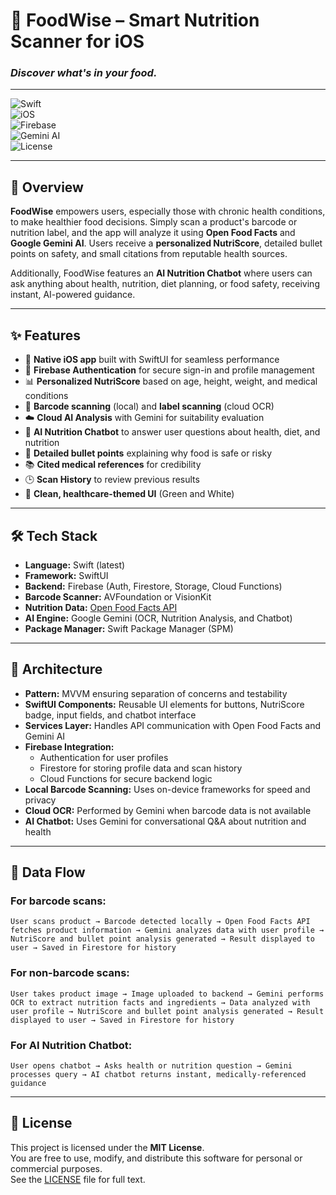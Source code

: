 # 🍏 FoodWise – Smart Nutrition Scanner for iOS  

### *Discover what's in your food.*  

---

![Swift](https://img.shields.io/badge/Swift-5.9-orange?style=for-the-badge&logo=swift)  
![iOS](https://img.shields.io/badge/iOS-16%2B-lightgrey?style=for-the-badge&logo=apple)  
![Firebase](https://img.shields.io/badge/Firebase-Authentication%2C%20Firestore%2C%20Storage-ffca28?style=for-the-badge&logo=firebase)  
![Gemini AI](https://img.shields.io/badge/Google%20Gemini-AI%20Analysis-blue?style=for-the-badge&logo=google)  
![License](https://img.shields.io/badge/License-MIT-green?style=for-the-badge)  

---

## 📖 Overview

**FoodWise** empowers users, especially those with chronic health conditions, to make healthier food decisions. Simply scan a product's barcode or nutrition label, and the app will analyze it using **Open Food Facts** and **Google Gemini AI**. Users receive a **personalized NutriScore**, detailed bullet points on safety, and small citations from reputable health sources.  

Additionally, FoodWise features an **AI Nutrition Chatbot** where users can ask anything about health, nutrition, diet planning, or food safety, receiving instant, AI-powered guidance.

---

## ✨ Features

- 📱 **Native iOS app** built with SwiftUI for seamless performance  
- 🔐 **Firebase Authentication** for secure sign-in and profile management  
- 📊 **Personalized NutriScore** based on age, height, weight, and medical conditions  
- 📸 **Barcode scanning** (local) and **label scanning** (cloud OCR)  
- ☁️ **Cloud AI Analysis** with Gemini for suitability evaluation  
- 🤖 **AI Nutrition Chatbot** to answer user questions about health, diet, and nutrition  
- 🧾 **Detailed bullet points** explaining why food is safe or risky  
- 📚 **Cited medical references** for credibility  
- 🕒 **Scan History** to review previous results  
- 🎨 **Clean, healthcare-themed UI** (Green and White)  

---

## 🛠️ Tech Stack

- **Language:** Swift (latest)  
- **Framework:** SwiftUI  
- **Backend:** Firebase (Auth, Firestore, Storage, Cloud Functions)  
- **Barcode Scanner:** AVFoundation or VisionKit  
- **Nutrition Data:** [Open Food Facts API](https://world.openfoodfacts.org/data)  
- **AI Engine:** Google Gemini (OCR, Nutrition Analysis, and Chatbot)  
- **Package Manager:** Swift Package Manager (SPM)  

---

## 🧠 Architecture

- **Pattern:** MVVM ensuring separation of concerns and testability  
- **SwiftUI Components:** Reusable UI elements for buttons, NutriScore badge, input fields, and chatbot interface  
- **Services Layer:** Handles API communication with Open Food Facts and Gemini AI  
- **Firebase Integration:**  
  - Authentication for user profiles  
  - Firestore for storing profile data and scan history  
  - Cloud Functions for secure backend logic  
- **Local Barcode Scanning:** Uses on-device frameworks for speed and privacy  
- **Cloud OCR:** Performed by Gemini when barcode data is not available  
- **AI Chatbot:** Uses Gemini for conversational Q&A about nutrition and health  

---

## 🔄 Data Flow

### For barcode scans:
`User scans product → Barcode detected locally → Open Food Facts API fetches product information → Gemini analyzes data with user profile → NutriScore and bullet point analysis generated → Result displayed to user → Saved in Firestore for history`

### For non-barcode scans:
`User takes product image → Image uploaded to backend → Gemini performs OCR to extract nutrition facts and ingredients → Data analyzed with user profile → NutriScore and bullet point analysis generated → Result displayed to user → Saved in Firestore for history`

### For AI Nutrition Chatbot:
`User opens chatbot → Asks health or nutrition question → Gemini processes query → AI chatbot returns instant, medically-referenced guidance`

---

## 📜 License

This project is licensed under the **MIT License**.  
You are free to use, modify, and distribute this software for personal or commercial purposes.  
See the [LICENSE](LICENSE) file for full text.
